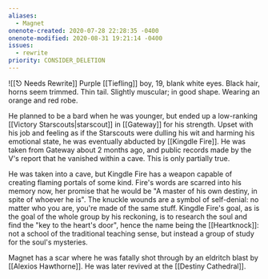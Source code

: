 ```yaml
---
aliases:
  - Magnet
onenote-created: 2020-07-28 22:28:35 -0400
onenote-modified: 2020-08-31 19:21:14 -0400
issues:
  - rewrite
priority: CONSIDER_DELETION
---
```

![[⎋ Needs Rewrite]]
Purple [[Tiefling]] boy, 19, blank white eyes. Black hair, horns seem trimmed. Thin tail. Slightly muscular; in good shape. Wearing an orange and red robe.

He planned to be a bard when he was younger, but ended up a low-ranking [[Victory Starscouts|starscout]] in [[Gateway]] for his strength. Upset with his job and feeling as if the Starscouts were dulling his wit and harming his emotional state, he was eventually abducted by [[Kingdle Fire]]. He was taken from Gateway about 2 months ago, and public records made by the V's report that he vanished within a cave. This is only partially true. 

He was taken into a cave, but Kingdle Fire has a weapon capable of creating flaming portals of some kind. Fire's words are scarred into his memory now, her promise that he would be "A master of his own destiny, in spite of whoever he is". The knuckle wounds are a symbol of self-denial: no matter who you are, you're made of the same stuff. Kingdle Fire's goal, as is the goal of the whole group by his reckoning, is to research the soul and find the "key to the heart's door", hence the name being the [[Heartknock]]: not a school of the traditional teaching sense, but instead a group of study for the soul's mysteries.

Magnet has a scar where he was fatally shot through by an eldritch blast by [[Alexios Hawthorne]]. He was later revived at the [[Destiny Cathedral]].
